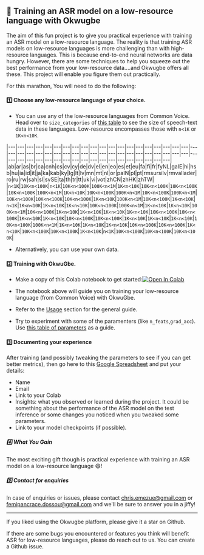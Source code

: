 ## :runner: Training an ASR model on a low-resource language with Okwugbe
The aim of this fun project is to give you practical experience with training an ASR model on a low-resource language. The reality is that training ASR models on low-resource languages is more challenging than with high-resource languages. This is because end-to-end neural networks are data hungry. However, there are some techniques to help you squeeze out the best performance from your low-resource data....and Okwugbe offers all these. This project will enable you figure them out practically.

For this marathon, You will need to do the following:

#### :one: Choose any low-resource language of your choice. 
- You can use any of the low-resource languages from Common Voice. Head over to `size_categories` of [this table](https://github.com/huggingface/datasets/tree/master/datasets/common_voice) to see the size of speech-text data in these languages. Low-resource encompasses those with `n<1K` or `1K<n<10K`.

|---|---|---|---|---|---|---|---|---|---|---|---|---|---|---|---|---|---|---|---|---|---|---|---|---|---|---|---|---|---|---|---|---|---|---|---|---|---|---|---|---|---|---|---|---|---|---|---|---|---|---|---|---|---|---|---|---|---|---|---|
|ab|ar|as|br|ca|cnh|cs|cv|cy|de|dv|el|en|eo|es|et|eu|fa|fi|fr|fyNL|gaIE|hi|hsb|hu|ia|id|it|ja|ka|kab|ky|lg|lt|lv|mn|mt|nl|or|paIN|pl|pt|rmsursilv|rmvallader|ro|ru|rw|sah|sl|svSE|ta|th|tr|tt|uk|vi|vot|zhCN|zhHK|zhTW|
|`n<1K`|`10K<n<100K`|`n<1K`|`10K<n<100K`|`100K<n<1M`|`1K<n<10K`|`10K<n<100K`|`10K<n<100K`|`10K<n<100K`|`100K<n<1M`|`1K<n<10K`|`10K<n<100K`|`100K<n<1M`|`10K<n<100K`|`100K<n<1M`|`10K<n<100K`|`10K<n<100K`|`10K<n<100K`|`1K<n<10K`|`100K<n<1M`|`10K<n<100K`|`1K<n<10K`|`n<1K`|`1K<n<10K`|`1K<n<10K`|`1K<n<10K`|`10K<n<100K`|`100K<n<1M`|`1K<n<10K`|`1K<n<10K`|`100K<n<1M`|`10K<n<100K`|`1K<n<10K`|`1K<n<10K`|`1K<n<10K`|`1K<n<10K`|`10K<n<100K`|`10K<n<100K`|`1K<n<10K`|`1K<n<10K`|`10K<n<100K`|`10K<n<100K`|`1K<n<10K`|`1K<n<10K`|`1K<n<10K`|`10K<n<100K`|`100K<n<1M`|`1K<n<10K`|`1K<n<10K`|`1K<n<10K`|`10K<n<100K`|`10K<n<100K`|`1K<n<10K`|`10K<n<100K`|`10K<n<100K`|`1K<n<10K`|`n<1K`|`10K<n<100K`|`10K<n<100K`|`10K<n<100K`|

- Alternatively, you can use your own data.

#### :two: Training with OkwuGbe.

- Make a copy of this Colab notebook to get started:[![Open In Colab](https://colab.research.google.com/assets/colab-badge.svg)](https://colab.research.google.com/drive/12XiQCuQzOr7lye2sFCvsn4Ch_DNevx4u?usp=sharing) 

- The notebook above will guide you on training your low-resource language (from Common Voice) with OkwuGbe.  
- Refer to the [Usage](https://github.com/edaiofficial/okwugbe#usage) section for the general guide.  
- Try to experiment with some of the paramenters (like `n_feats`,`grad_acc`). Use [this table of parameters](https://github.com/edaiofficial/okwugbe#parameters) as a guide.

#### :three: Documenting your experience    

After training (and possibly tweaking the parameters to see if you can get better metrics), then go here  to this [Google Spreadsheet](https://docs.google.com/spreadsheets/d/1LiwbLSaNa9uwAJOb1Cag-IT9iNWt0BA0HLRlscMEPis/edit?usp=sharing) and put your details:

- Name
- Email
- Link to your Colab
- Insights: what you observed or learned during the project. It could be something about the performance of the ASR model on the test inference or some changes you noticed when you tweaked some parameters.
- Link to your model checkpoints (if possible). 

##### :four: What You Gain

The most exciting gift though is practical experience with training an ASR model on a low-resource language :smile:! 

##### :five: Contact for enquiries

In case of enquiries or issues, please contact chris.emezue@gmail.com or femipancrace.dossou@gmail.com  and we'll be sure to answer you in a jiffy!
______
If you liked using the Okwugbe platform, please give it a star on Github.

If there are some bugs you encountered or features you think will benefit ASR for low-resource languages, please do reach out to us. You can create a Github issue.
